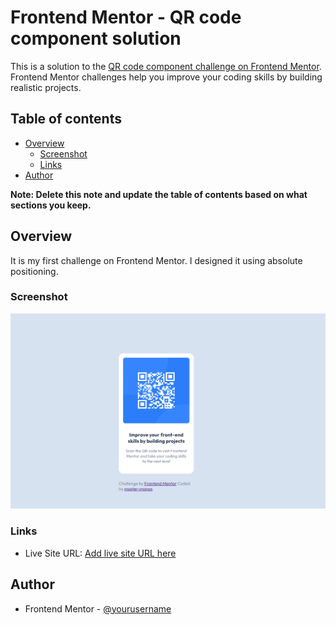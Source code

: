 # Frontend Mentor - QR code component solution

This is a solution to the [QR code component challenge on Frontend Mentor](https://www.frontendmentor.io/challenges/qr-code-component-iux_sIO_H). Frontend Mentor challenges help you improve your coding skills by building realistic projects. 

## Table of contents

- [Overview](#overview)
  - [Screenshot](#screenshot)
  - [Links](#links)
- [Author](#author)

**Note: Delete this note and update the table of contents based on what sections you keep.**

## Overview
It is my first challenge on Frontend Mentor.
I designed it using absolute positioning.

### Screenshot

![](./screenshot-qr.png)

### Links
- Live Site URL: [Add live site URL here](https://643433dbc1587d40ebd1dae1--chic-medovik-f3eb36.netlify.app/)
## Author
- Frontend Mentor - [@yourusername](https://www.frontendmentor.io/profile/master-manas)



